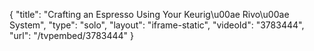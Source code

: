 {
    "title": "Crafting an Espresso Using Your Keurig\u00ae  Rivo\u00ae System",
    "type": "solo",
    "layout": "iframe-static",
    "videoId": "3783444",
    "url": "\/tvpembed\/3783444"
}